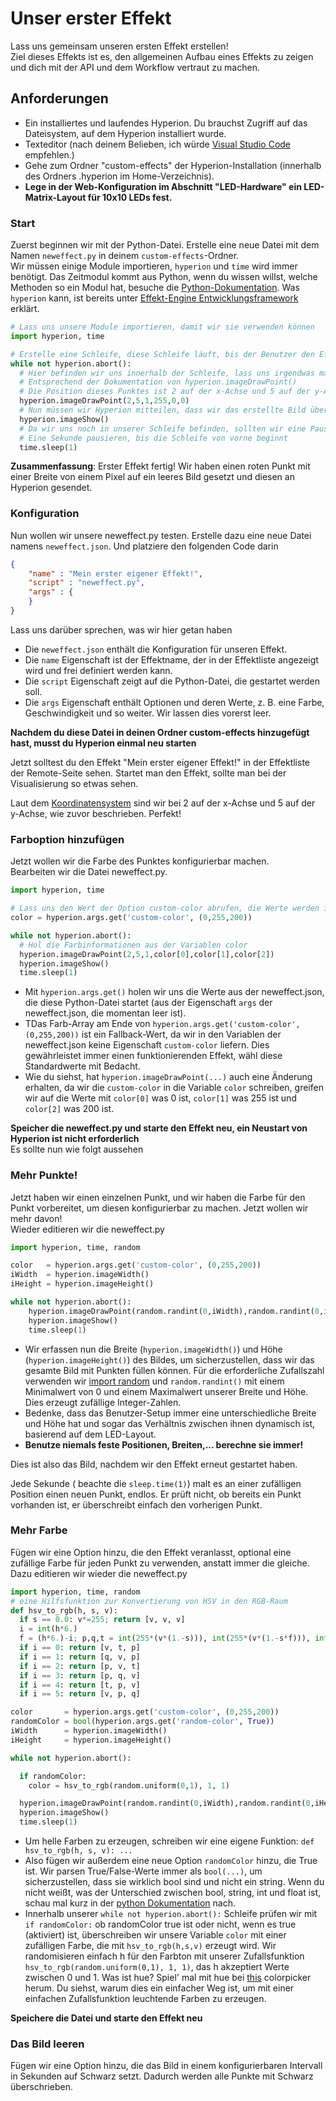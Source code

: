 # Unser erster Effekt
Lass uns gemeinsam unseren ersten Effekt erstellen! \
Ziel dieses Effekts ist es, den allgemeinen Aufbau eines Effekts zu zeigen und dich mit der API und dem Workflow vertraut zu machen.

## Anforderungen 
  * Ein installiertes und laufendes Hyperion. Du brauchst Zugriff auf das Dateisystem, auf dem Hyperion installiert wurde.
  * Texteditor (nach deinem Belieben, ich würde [Visual Studio Code](https://code.visualstudio.com/) empfehlen.)
  * Gehe zum Ordner "custom-effects" der Hyperion-Installation (innerhalb des Ordners .hyperion im Home-Verzeichnis).
  * **Lege in der Web-Konfiguration im Abschnitt "LED-Hardware" ein LED-Matrix-Layout für 10x10 LEDs fest.**

### Start
Zuerst beginnen wir mit der Python-Datei. Erstelle eine neue Datei mit dem Namen `neweffect.py` in deinem `custom-effects`-Ordner. \
Wir müssen einige Module importieren, `hyperion` und `time` wird immer benötigt. Das Zeitmodul kommt aus Python, wenn du wissen willst, welche Methoden so ein Modul hat, besuche die [Python-Dokumentation](https://docs.python.org/3.5/library/). Was `hyperion` kann, ist bereits unter [Effekt-Engine Entwicklungsframework](/de/effects/Functions.md) erklärt.

``` python
# Lass uns unsere Module importieren, damit wir sie verwenden können
import hyperion, time

# Erstelle eine Schleife, diese Schleife läuft, bis der Benutzer den Effekt stoppt
while not hyperion.abort():
  # Hier befinden wir uns innerhalb der Schleife, lass uns irgendwas machen
  # Entsprechend der Dokumentation von hyperion.imageDrawPoint()
  # Die Position dieses Punktes ist 2 auf der x-Achse und 5 auf der y-Achse mit einer Breite von 1 Pixel und der Farbe Rot 
  hyperion.imageDrawPoint(2,5,1,255,0,0)
  # Nun müssen wir Hyperion mitteilen, dass wir das erstellte Bild übertragen wollen
  hyperion.imageShow()
  # Da wir uns noch in unserer Schleife befinden, sollten wir eine Pause einlegen, um die Ausführung zu verlangsamen. Wir sollten niemals CPU-Leistung verschwenden :)
  # Eine Sekunde pausieren, bis die Schleife von vorne beginnt
  time.sleep(1)
```
**Zusammenfassung**: Erster Effekt fertig! Wir haben einen roten Punkt mit einer Breite von einem Pixel auf ein leeres Bild gesetzt und diesen an Hyperion gesendet.

### Konfiguration
Nun wollen wir unsere neweffect.py testen. Erstelle dazu eine neue Datei namens `neweffect.json`. Und platziere den folgenden Code darin
``` json
{
	"name" : "Mein erster eigener Effekt!",
	"script" : "neweffect.py",
	"args" : {
	}
}
```
Lass uns darüber sprechen, was wir hier getan haben
 - Die `neweffect.json` enthält die Konfiguration für unseren Effekt.
 - Die `name` Eigenschaft ist der Effektname, der in der Effektliste angezeigt wird und frei definiert werden kann.
 - Die `script` Eigenschaft zeigt auf die Python-Datei, die gestartet werden soll.
 - Die `args` Eigenschaft enthält Optionen und deren Werte, z. B. eine Farbe, Geschwindigkeit und so weiter. Wir lassen dies vorerst leer.

**Nachdem du diese Datei in deinen Ordner custom-effects hinzugefügt hast, musst du Hyperion einmal neu starten**

Jetzt solltest du den Effekt "Mein erster eigener Effekt!" in der Effektliste der Remote-Seite sehen. Startet man den Effekt, sollte man bei der Visualisierung so etwas sehen.
<ImageWrap src="/images/en/owneff_1.jpg" alt="Custom Hyperion Effect" />

Laut dem [Koordinatensystem](https://doc.qt.io/qt-5/coordsys.html#rendering) sind wir bei 2 auf der x-Achse und 5 auf der y-Achse, wie zuvor beschrieben. Perfekt!

### Farboption hinzufügen
Jetzt wollen wir die Farbe des Punktes konfigurierbar machen. \
Bearbeiten wir die Datei neweffect.py.

``` python
import hyperion, time

# Lass uns den Wert der Option custom-color abrufen, die Werte werden in der Variablen color gespeichert
color = hyperion.args.get('custom-color', (0,255,200))

while not hyperion.abort():
  # Hol die Farbinformationen aus der Variablen color
  hyperion.imageDrawPoint(2,5,1,color[0],color[1],color[2])
  hyperion.imageShow()
  time.sleep(1)
```
  * Mit `hyperion.args.get()` holen wir uns die Werte aus der neweffect.json, die diese Python-Datei startet (aus der Eigenschaft `args` der neweffect.json, die momentan leer ist).
  * TDas Farb-Array am Ende von `hyperion.args.get('custom-color', (0,255,200))` ist ein Fallback-Wert, da wir in den Variablen der neweffect.json keine Eigenschaft `custom-color` liefern. Dies gewährleistet immer einen funktionierenden Effekt, wähl diese Standardwerte mit Bedacht.
  * Wie du siehst, hat `hyperion.imageDrawPoint(...)` auch eine Änderung erhalten, da wir die `custom-color` in die Variable `color` schreiben, greifen wir auf die Werte mit `color[0]` was 0 ist, `color[1]` was 255 ist und `color[2]` was 200 ist.
  
**Speicher die neweffect.py und starte den Effekt neu, ein Neustart von Hyperion ist nicht erforderlich** \
Es sollte nun wie folgt aussehen
<ImageWrap src="/images/en/owneff_2.jpg" alt="Custom Hyperion Effect with cyan color" />

### Mehr Punkte!
Jetzt haben wir einen einzelnen Punkt, und wir haben die Farbe für den Punkt vorbereitet, um diesen konfigurierbar zu machen. Jetzt wollen wir mehr davon! \
Wieder editieren wir die neweffect.py
``` python
import hyperion, time, random

color   = hyperion.args.get('custom-color', (0,255,200))
iWidth  = hyperion.imageWidth()
iHeight = hyperion.imageHeight()

while not hyperion.abort():
    hyperion.imageDrawPoint(random.randint(0,iWidth),random.randint(0,iHeight),1,color[0],color[1],color[2])
    hyperion.imageShow()
    time.sleep(1)
```
  * Wir erfassen nun die Breite (`hyperion.imageWidth()`) und Höhe (`hyperion.imageHeight()`) des Bildes, um sicherzustellen, dass wir das gesamte Bild mit Punkten füllen können. Für die erforderliche Zufallszahl verwenden wir [import random](https://docs.python.org/3.5/library/random.html) und `random.randint()` mit einem Minimalwert von 0 und einem Maximalwert unserer Breite und Höhe. Dies erzeugt zufällige Integer-Zahlen.
  * Bedenke, dass das Benutzer-Setup immer eine unterschiedliche Breite und Höhe hat und sogar das Verhältnis zwischen ihnen dynamisch ist, basierend auf dem LED-Layout.
  * **Benutze niemals feste Positionen, Breiten,... berechne sie immer!**
 
Dies ist also das Bild, nachdem wir den Effekt erneut gestartet haben.
<ImageWrap src="/images/en/owneff_3.gif" alt="Custom Hyperion Effect with random dots" />

Jede Sekunde ( beachte die `sleep.time(1)`) malt es an einer zufälligen Position einen neuen Punkt, endlos. Er prüft nicht, ob bereits ein Punkt vorhanden ist, er überschreibt einfach den vorherigen Punkt.

### Mehr Farbe
Fügen wir eine Option hinzu, die den Effekt veranlasst, optional eine zufällige Farbe für jeden Punkt zu verwenden, anstatt immer die gleiche. \
Dazu editieren wir wieder die neweffect.py
``` python
import hyperion, time, random
# eine Hilfsfunktion zur Konvertierung von HSV in den RGB-Raum
def hsv_to_rgb(h, s, v):
  if s == 0.0: v*=255; return [v, v, v]
  i = int(h*6.)
  f = (h*6.)-i; p,q,t = int(255*(v*(1.-s))), int(255*(v*(1.-s*f))), int(255*(v*(1.-s*(1.-f)))); v*=255; i%=6
  if i == 0: return [v, t, p]
  if i == 1: return [q, v, p]
  if i == 2: return [p, v, t]
  if i == 3: return [p, q, v]
  if i == 4: return [t, p, v]
  if i == 5: return [v, p, q]

color       = hyperion.args.get('custom-color', (0,255,200))
randomColor = bool(hyperion.args.get('random-color', True))
iWidth      = hyperion.imageWidth()
iHeight     = hyperion.imageHeight()

while not hyperion.abort():

  if randomColor:
    color = hsv_to_rgb(random.uniform(0,1), 1, 1)

  hyperion.imageDrawPoint(random.randint(0,iWidth),random.randint(0,iHeight),1,color[0],color[1],color[2])
  hyperion.imageShow()
  time.sleep(1)
```
  * Um helle Farben zu erzeugen, schreiben wir eine eigene Funktion: `def hsv_to_rgb(h, s, v): ...`
  * Also fügen wir außerdem eine neue Option `randomColor` hinzu, die True ist. Wir parsen True/False-Werte immer als `bool(...)`, um sicherzustellen, dass sie wirklich bool sind und nicht ein string. Wenn du nicht weißt, was der Unterschied zwischen bool, string, int und float ist, schau mal kurz in der [python Dokumentation](https://docs.python.org/3.5/library/stdtypes.html) nach.
  * Innerhalb unserer `while not hyperion.abort():` Schleife prüfen wir mit `if randomColor:` ob randomColor true ist oder nicht, wenn es true (aktiviert) ist, überschreiben wir unsere Variable `color` mit einer zufälligen Farbe, die mit `hsv_to_rgb(h,s,v)` erzeugt wird. Wir randomisieren einfach h für den Farbton mit unserer Zufallsfunktion `hsv_to_rgb(random.uniform(0,1), 1, 1)`, das h akzeptiert Werte zwischen 0 und 1. Was ist hue? Spiel' mal mit hue bei [this](https://www.w3schools.com/colors/colors_hsl.asp) colorpicker herum. Du siehst, warum dies ein einfacher Weg ist, um mit einer einfachen Zufallsfunktion leuchtende Farben zu erzeugen.

**Speichere die Datei und starte den Effekt neu**
<ImageWrap src="/images/en/owneff_4.gif" alt="Custom Hyperion Effect with random dots and color" />

### Das Bild leeren
Fügen wir eine Option hinzu, die das Bild in einem konfigurierbaren Intervall in Sekunden auf Schwarz setzt. Dadurch werden alle Punkte mit Schwarz überschrieben.
